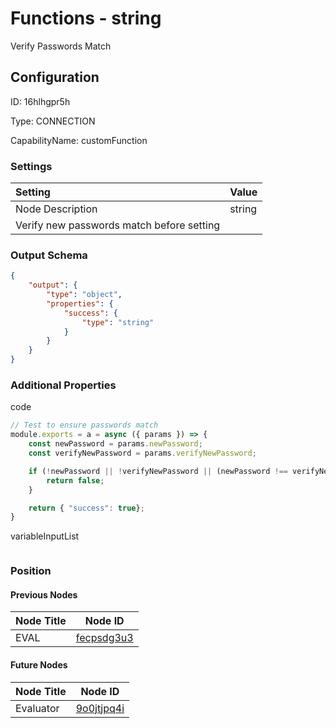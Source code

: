 # Functions - string 
Verify Passwords Match
## Configuration
ID:  16hlhgpr5h

Type: CONNECTION 

CapabilityName: customFunction

### Settings
| Setting | Value  |
| :------------------------ | ---------------------------------------- |
| Node Description | string 
Verify new passwords match before setting | 




### Output Schema
``` json 
{
	"output": {
		"type": "object",
		"properties": {
			"success": {
				"type": "string"
			}
		}
	}
} 
```

### Additional Properties
code
```js 
// Test to ensure passwords match
module.exports = a = async ({ params }) => {
	const newPassword = params.newPassword;
	const verifyNewPassword = params.verifyNewPassword;

	if (!newPassword || !verifyNewPassword || (newPassword !== verifyNewPassword)) {
		return false;
	}

	return { "success": true};
}
```


variableInputList
```
```





### Position

#### Previous Nodes
| Node Title | Node ID |
| :------------- | ------------ |
| EVAL | [fecpsdg3u3](./fecpsdg3u3.md) | 
 
 #### Future Nodes
| Node Title | Node ID |
| :------------- | ------------ |
| Evaluator |[9o0jtjpq4i](./9o0jtjpq4i.md) | 